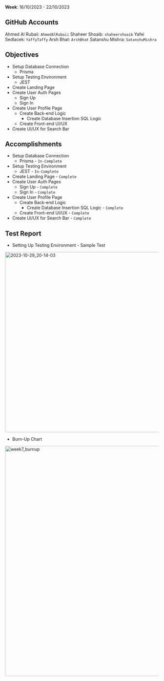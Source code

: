 **Week**: 16/10/2023 - 22/10/2023

## GitHub Accounts

Ahmed Al Rubaii: `AhmedAlRubaii`
Shaheer Shoaib: `shaheershoaib`
Yafei Sedlacek: `YaffyTaffy`
Arsh Bhat: `ArshBhat`
Satanshu Mishra: `SatanshuMishra`

## Objectives

- Setup Database Connection
	- Prisma
- Setup Testing Environment
	- JEST
- Create Landing Page
- Create User Auth Pages
	- Sign Up 
	- Sign In
- Create User Profile Page
	- Create Back-end Logic
		- Create Database Insertion SQL Logic
	- Create Front-end UI/UX
- Create UI/UX for Search Bar

## Accomplishments

- Setup Database Connection
	- Prisma - `In-Complete`
- Setup Testing Environment
	- JEST - `In-Complete`
- Create Landing Page - `Complete`
- Create User Auth Pages
	- Sign Up - `Complete`
	- Sign In - `Complete`
- Create User Profile Page
	- Create Back-end Logic 
		- Create Database Insertion SQL Logic - `Complete`
	- Create Front-end UI/UX - `Complete`
- Create UI/UX for Search Bar - `Complete`

## Test Report

- Setting Up Testing Environment - Sample Test
<img width="590" alt="2023-10-29_20-14-03" src="https://github.com/COSC-499-W2023/year-long-project-team-10/assets/77290024/476f9ba0-c18c-4b60-a018-f8997836d3f2">


- Burn-Up Chart
<img width="754" alt="week7_burnup" src="https://github.com/COSC-499-W2023/year-long-project-team-10/assets/77290024/28891b39-93c6-4550-ab7d-814a7ada7137">
